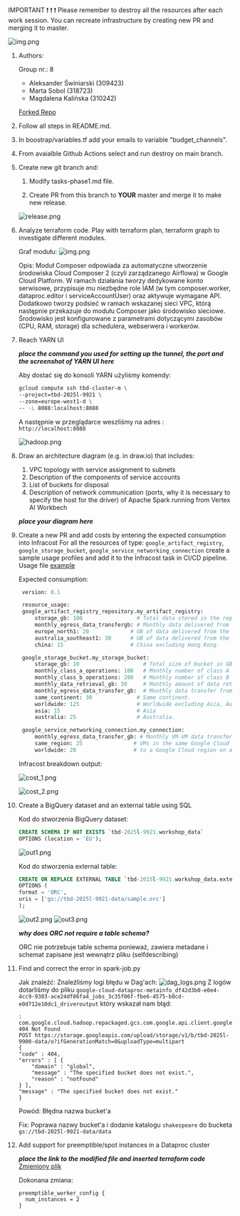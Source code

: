 IMPORTANT ❗ ❗ ❗ Please remember to destroy all the resources after each work session. You can recreate infrastructure by creating new PR and merging it to master.

![img.png](doc/figures/destroy.png)

1. Authors:

   Group nr.: 8
   - Aleksander Świniarski (309423)
   - Marta Sobol (318723)
   - Magdalena Kalińska (310242)

   [Forked Repo](https://github.com/AleksanderSwiniarski/tbd-workshop-1)

2. Follow all steps in README.md.

3. In boostrap/variables.tf add your emails to variable "budget_channels".

4. From avaialble Github Actions select and run destroy on main branch.

5. Create new git branch and:
    1. Modify tasks-phase1.md file.

    2. Create PR from this branch to **YOUR** master and merge it to make new release.

    ![release.png](doc/figures/release.png)


6. Analyze terraform code. Play with terraform plan, terraform graph to investigate different modules.

    Graf modułu:
    ![img.png](doc/figures/graph.png)

    Opis:
    Moduł Composer odpowiada za automatyczne utworzenie środowiska Cloud Composer 2 (czyli zarządzanego Airflowa) w Google Cloud Platform. W ramach działania tworzy dedykowane konto serwisowe, przypisuje mu niezbędne role IAM (w tym composer.worker, dataproc.editor i serviceAccountUser) oraz aktywuje wymagane API. Dodatkowo tworzy podsieć w ramach wskazanej sieci VPC, którą następnie przekazuje do modułu Composer jako środowisko sieciowe. Środowisko jest konfigurowane z parametrami dotyczącymi zasobów (CPU, RAM, storage) dla schedulera, webserwera i workerów.


7. Reach YARN UI

   ***place the command you used for setting up the tunnel, the port and the screenshot of YARN UI here***

    Aby dostać się do konsoli YARN użyliśmy komendy:
    ``` bash
    gcloud compute ssh tbd-cluster-m \
    --project=tbd-2025l-9921 \
    --zone=europe-west1-d \
    -- -L 8088:localhost:8088
    ```
    A następnie w przeglądarce weszliśmy na adres : ```http://localhost:8088```

    ![hadoop.png](doc/figures/hadoop_yarn_ui.png)

8. Draw an architecture diagram (e.g. in draw.io) that includes:
    1. VPC topology with service assignment to subnets
    2. Description of the components of service accounts
    3. List of buckets for disposal
    4. Description of network communication (ports, why it is necessary to specify the host for the driver) of Apache Spark running from Vertex AI Workbech

    ***place your diagram here***

9. Create a new PR and add costs by entering the expected consumption into Infracost
For all the resources of type: `google_artifact_registry`, `google_storage_bucket`, `google_service_networking_connection`
create a sample usage profiles and add it to the Infracost task in CI/CD pipeline. Usage file [example](https://github.com/infracost/infracost/blob/master/infracost-usage-example.yml)

   Expected consumption:
   ```terraform
    version: 0.1

    resource_usage:
    google_artifact_registry_repository.my_artifact_registry:
        storage_gb: 100                 # Total data stored in the repository in GB
        monthly_egress_data_transfergb: # Monthly data delivered from the artifact registry repository in GB. You can specify any number of Google Cloud regions below, replacing - for  e.g.:
        europe_north1: 20             # GB of data delivered from the artifact registry to europe-north1.
        australia_southeast1: 30      # GB of data delivered from the artifact registry to australia-southeast1.
        china: 15                     # China excluding Hong Kong.

    google_storage_bucket.my_storage_bucket:
        storage_gb: 10                    # Total size of bucket in GB.
        monthly_class_a_operations: 100   # Monthly number of class A operations (object adds, bucket/object list).
        monthly_class_b_operations: 200   # Monthly number of class B operations (object gets, retrieve bucket/object metadata).
        monthly_data_retrieval_gb: 50     # Monthly amount of data retrieved in GB.
        monthly_egress_data_transfer_gb:  # Monthly data transfer from Cloud Storage to the following, in GB:
        same_continent: 30              # Same continent.
        worldwide: 125                  # Worldwide excluding Asia, Australia.
        asia: 15                        # Asia
        australia: 25                   # Australia.

    google_service_networking_connection.my_connection:
        monthly_egress_data_transfer_gb: # Monthly VM-VM data transfer from VPN gateway to the following, in GB:
        same_region: 25                # VMs in the same Google Cloud region.
        worldwide: 20                  # to a Google Cloud region on another continent.
   ```

   Infracost breakdown output:

   ![cost_1.png](doc/figures/cost_1.png)

   ![cost_2.png](doc/figures/cost_2.png)

10. Create a BigQuery dataset and an external table using SQL

    Kod do stworzenia BigQuery dataset:
    ```SQL
    CREATE SCHEMA IF NOT EXISTS `tbd-2025l-9921.workshop_data`
    OPTIONS (location = 'EU');
    ```

    ![out1.png](doc/figures/workshop_data_output.png)

    Kod do stworzenia external table:
    ```SQL
    CREATE OR REPLACE EXTERNAL TABLE `tbd-2025l-9921.workshop_data.external_table_orc`
    OPTIONS (
    format = 'ORC',
    uris = ['gs://tbd-2025l-9921-data/sample.orc']
    );
    ```
    ![out2.png](doc/figures/external_table_output.png)
    ![out3.png](doc/figures/external_table_view.png)

    ***why does ORC not require a table schema?***

    ORC nie potrzebuje table schema ponieważ, zawiera metadane i schemat zapisane jest wewnątrz pliku (selfdescribing)

11. Find and correct the error in spark-job.py

    Jak znaleźć:
    Znaleźliśmy logi błędu w Dag'ach:
    ![dag_logs.png](doc/figures/logi_dagi.png)
    Z logów dotarliśmy do pliku ```google-cloud-dataproc-metainfo_df42d3b0-e0e4-4cc9-9303-ace24df06fa4_jobs_3c35f06f-fbe6-4575-b0cd-e0d712e10dc1_driveroutput``` który wskazał nam błąd:

    ```
    : com.google.cloud.hadoop.repackaged.gcs.com.google.api.client.googleapis.json.GoogleJsonResponseException: 404 Not Found
    POST https://storage.googleapis.com/upload/storage/v1/b/tbd-2025l-9900-data/o?ifGenerationMatch=0&uploadType=multipart
    {
    "code" : 404,
    "errors" : [ {
        "domain" : "global",
        "message" : "The specified bucket does not exist.",
        "reason" : "notFound"
    } ],
    "message" : "The specified bucket does not exist."
    }
    ```

    Powód:
    Błędna nazwa bucket'a

    Fix:
    Poprawa nazwy bucket'a i dodanie katalogu ```shakespeare``` do bucketa ```gs://tbd-2025l-9921-data/data```

12. Add support for preemptible/spot instances in a Dataproc cluster

    ***place the link to the modified file and inserted terraform code***
    [Zmieniony plik](modules/dataproc/main.tf)

    Dokonana zmiana:
    ```
    preemptible_worker_config {
      num_instances = 2
    }
    ```

